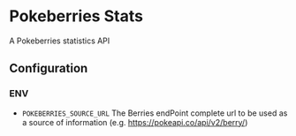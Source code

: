 # Pokeberries Stats

A Pokeberries statistics API


## Configuration
### ENV

- `POKEBERRIES_SOURCE_URL`
The Berries endPoint complete url to be used as a source of information (e.g. https://pokeapi.co/api/v2/berry/)